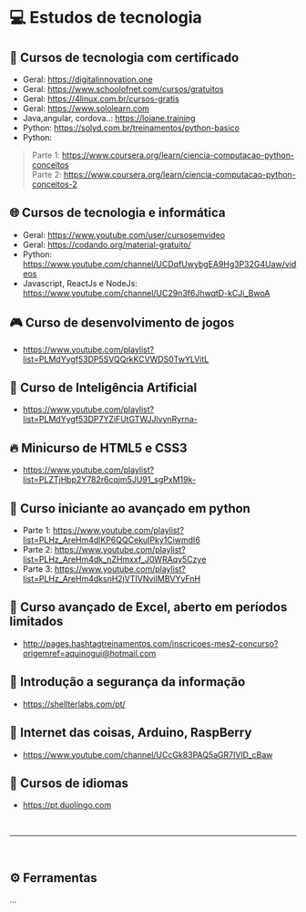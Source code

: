 # 💻 Estudos de tecnologia

## 📜 Cursos de tecnologia com certificado
* Geral: https://digitalinnovation.one
* Geral: https://www.schoolofnet.com/cursos/gratuitos
* Geral: https://4linux.com.br/cursos-gratis
* Geral: https://www.sololearn.com
* Java,angular, cordova..: https://loiane.training
* Python: https://solyd.com.br/treinamentos/python-basico
* Python:
 > Parte 1: https://www.coursera.org/learn/ciencia-computacao-python-conceitos <br>
 > Parte 2: https://www.coursera.org/learn/ciencia-computacao-python-conceitos-2

## 🌐 Cursos de tecnologia e informática
* Geral: https://www.youtube.com/user/cursosemvideo
* Geral: https://codando.org/material-gratuito/
* Python: https://www.youtube.com/channel/UCDqfUwybgEA9Hg3P32G4Uaw/videos
* Javascript, ReactJs e NodeJs: https://www.youtube.com/channel/UC29n3f6JhwqtD-kCJi_BwoA

## 🎮 Curso de desenvolvimento de jogos
* https://www.youtube.com/playlist?list=PLMdYygf53DP5SVQQrkKCVWDS0TwYLVitL

## 🗿 Curso de Inteligência Artificial
* https://www.youtube.com/playlist?list=PLMdYygf53DP7YZiFUtGTWJJlvynRyrna-

## 🔥 Minicurso de HTML5 e CSS3
* https://www.youtube.com/playlist?list=PLZTjHbp2Y782r6cqjm5JU91_sgPxM19k-

## 🐍 Curso iniciante ao avançado em python
* Parte 1: https://www.youtube.com/playlist?list=PLHz_AreHm4dlKP6QQCekuIPky1CiwmdI6
* Parte 2: https://www.youtube.com/playlist?list=PLHz_AreHm4dk_nZHmxxf_J0WRAqy5Czye
* Parte 3: https://www.youtube.com/playlist?list=PLHz_AreHm4dksnH2jVTIVNviIMBVYyFnH

## 🐸 Curso avançado de Excel, aberto em períodos limitados
* http://pages.hashtagtreinamentos.com/inscricoes-mes2-concurso?origemref=aquinogui@hotmail.com

## 🔐 Introdução a segurança da informação
* https://shellterlabs.com/pt/

## 🔩 Internet das coisas, Arduino, RaspBerry
* https://www.youtube.com/channel/UCcGk83PAQ5aGR7IVlD_cBaw

## 💬 Cursos de idiomas
* https://pt.duolingo.com

<br><hr><br>

## ⚙ Ferramentas

...
